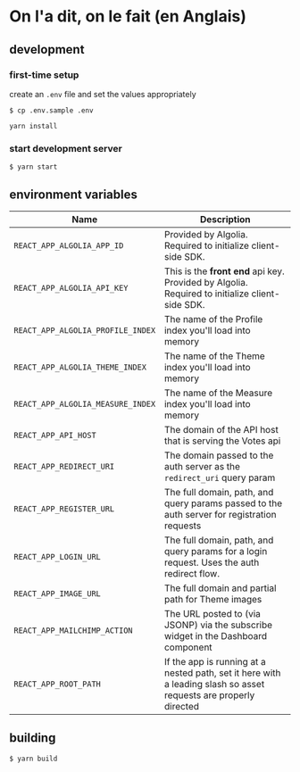 # On l'a dit, on le fait (en Anglais)

## development

### first-time setup
create an `.env` file and set the values appropriately

`$ cp .env.sample .env`

`yarn install`

### start development server

`$ yarn start`

## environment variables

Name | Description
--- | ---
`REACT_APP_ALGOLIA_APP_ID` | Provided by Algolia. Required to initialize client-side SDK.
`REACT_APP_ALGOLIA_API_KEY` | This is the **front end** api key. Provided by Algolia. Required to initialize client-side SDK.
`REACT_APP_ALGOLIA_PROFILE_INDEX` | The name of the Profile index you'll load into memory
`REACT_APP_ALGOLIA_THEME_INDEX` | The name of the Theme index you'll load into memory
`REACT_APP_ALGOLIA_MEASURE_INDEX` | The name of the Measure index you'll load into memory
`REACT_APP_API_HOST` | The domain of the API host that is serving the Votes api
`REACT_APP_REDIRECT_URI` | The domain passed to the auth server as the `redirect_uri` query param
`REACT_APP_REGISTER_URL` | The full domain, path, and query params passed to the auth server for registration requests 
`REACT_APP_LOGIN_URL` | The full domain, path, and query params for a login request. Uses the auth redirect flow.
`REACT_APP_IMAGE_URL` | The full domain and partial path for Theme images
`REACT_APP_MAILCHIMP_ACTION` | The URL posted to (via JSONP) via the subscribe widget in the Dashboard component 
`REACT_APP_ROOT_PATH` | If the app is running at a nested path, set it here with a leading slash so asset requests are properly directed

## building

`$ yarn build`
